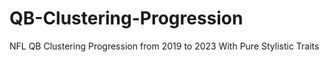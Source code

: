 # QB-Clustering-Progression
NFL QB Clustering Progression from 2019 to 2023 With Pure Stylistic Traits
